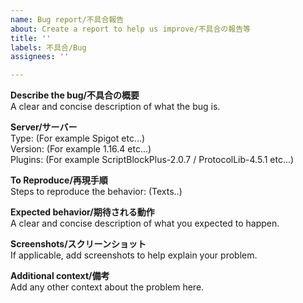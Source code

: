 ```yaml
---
name: Bug report/不具合報告
about: Create a report to help us improve/不具合の報告等
title: ''
labels: 不具合/Bug
assignees: ''

---
```


**Describe the bug/不具合の概要**  
A clear and concise description of what the bug is.

**Server/サーバー**  
Type: (For example Spigot etc...)  
Version: (For example 1.16.4 etc...)  
Plugins: (For example ScriptBlockPlus-2.0.7 / ProtocolLib-4.5.1 etc...)

**To Reproduce/再現手順**  
Steps to reproduce the behavior: (Texts..)

**Expected behavior/期待される動作**  
A clear and concise description of what you expected to happen.

**Screenshots/スクリーンショット**  
If applicable, add screenshots to help explain your problem.

**Additional context/備考**  
Add any other context about the problem here.

